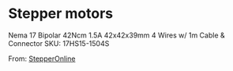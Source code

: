 # Stepper motors

Nema 17 Bipolar 42Ncm 1.5A 42x42x39mm 4 Wires w/ 1m Cable & Connector
SKU: 17HS15-1504S 

From: [StepperOnline](https://www.omc-stepperonline.com/nema-17-bipolar-42ncm-59-49oz-in-1-5a-42x42x39mm-4-wires-w-1m-cable-and-connector.html?search=17HS15-1504S)